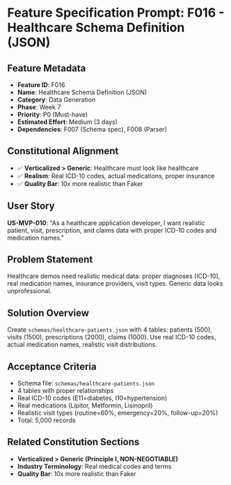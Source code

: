 # Feature Specification Prompt: F016 - Healthcare Schema Definition (JSON)

## Feature Metadata
- **Feature ID**: F016
- **Name**: Healthcare Schema Definition (JSON)
- **Category**: Data Generation
- **Phase**: Week 7
- **Priority**: P0 (Must-have)
- **Estimated Effort**: Medium (3 days)
- **Dependencies**: F007 (Schema spec), F008 (Parser)

## Constitutional Alignment
- ✅ **Verticalized > Generic**: Healthcare must look like healthcare
- ✅ **Realism**: Real ICD-10 codes, actual medications, proper insurance
- ✅ **Quality Bar**: 10x more realistic than Faker

## User Story
**US-MVP-010**: "As a healthcare application developer, I want realistic patient, visit, prescription, and claims data with proper ICD-10 codes and medication names."

## Problem Statement
Healthcare demos need realistic medical data: proper diagnoses (ICD-10), real medication names, insurance providers, visit types. Generic data looks unprofessional.

## Solution Overview
Create `schemas/healthcare-patients.json` with 4 tables: patients (500), visits (1500), prescriptions (2000), claims (1000). Use real ICD-10 codes, actual medication names, realistic visit distributions.

## Acceptance Criteria
- Schema file: `schemas/healthcare-patients.json`
- 4 tables with proper relationships
- Real ICD-10 codes (E11=diabetes, I10=hypertension)
- Real medications (Lipitor, Metformin, Lisinopril)
- Realistic visit types (routine=60%, emergency=20%, follow-up=20%)
- Total: 5,000 records

## Related Constitution Sections
- **Verticalized > Generic (Principle I, NON-NEGOTIABLE)**
- **Industry Terminology**: Real medical codes and terms
- **Quality Bar**: 10x more realistic than Faker
